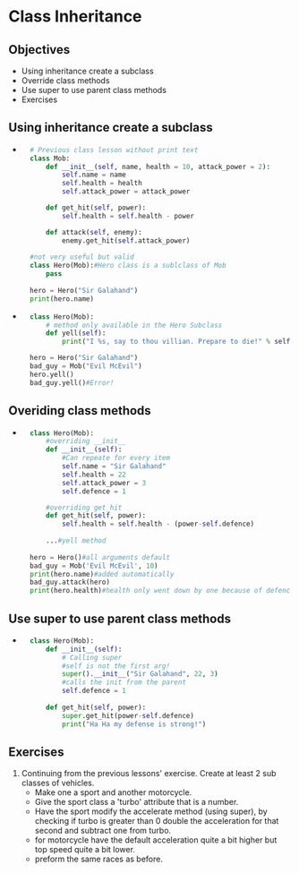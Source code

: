 # Class Inheritance

## Objectives
- Using inheritance create a subclass
- Override class methods
- Use super to use parent class methods
- Exercises

## Using inheritance create a subclass
- ```python
    # Previous class lesson without print text
    class Mob:
        def __init__(self, name, health = 10, attack_power = 2):
            self.name = name
            self.health = health
            self.attack_power = attack_power 

        def get_hit(self, power):
            self.health = self.health - power            

        def attack(self, enemy):           
            enemy.get_hit(self.attack_power)
    
    #not very useful but valid
    class Hero(Mob):#Hero class is a sublclass of Mob
        pass
    
    hero = Hero("Sir Galahand")
    print(hero.name)
- ```python
    class Hero(Mob):
        # method only available in the Hero Subclass
        def yell(self):
            print("I %s, say to thou villian. Prepare to die!" % self.name)

    hero = Hero("Sir Galahand")
    bad_guy = Mob("Evil McEvil")
    hero.yell()
    bad_guy.yell()#Error!
## Overiding class methods
- ```python
    class Hero(Mob):
        #overriding __init__
        def __init__(self):
            #Can repeate for every item
            self.name = "Sir Galahand"
            self.health = 22
            self.attack_power = 3
            self.defence = 1

        #overriding get_hit
        def get_hit(self, power):
            self.health = self.health - (power-self.defence)
        
        ...#yell method
    
    hero = Hero()#all arguments default
    bad_guy = Mob('Evil McEvil', 10)
    print(hero.name)#added automatically 
    bad_guy.attack(hero)
    print(hero.health)#health only went down by one because of defence
## Use super to use parent class methods
- ```python
    class Hero(Mob):
        def __init__(self):
            # Calling super
            #self is not the first arg!
            super().__init__("Sir Galahand", 22, 3)
            #calls the init from the parent 
            self.defence = 1
        
        def get_hit(self, power):
            super.get_hit(power-self.defence)
            print("Ha Ha my defense is strong!")
## Exercises
1. Continuing from the previous lessons' exercise. Create at least 2 sub classes of vehicles. 
    - Make one a sport and another motorcycle.
    - Give the sport class a 'turbo' attribute that is a number.
    - Have the sport modify the accelerate method (using super), by checking if turbo is greater than 0 double the acceleration for that second and subtract one from turbo.
    - for motorcycle have the default acceleration quite a bit higher but top speed quite a bit lower.
    - preform the same races as before.
